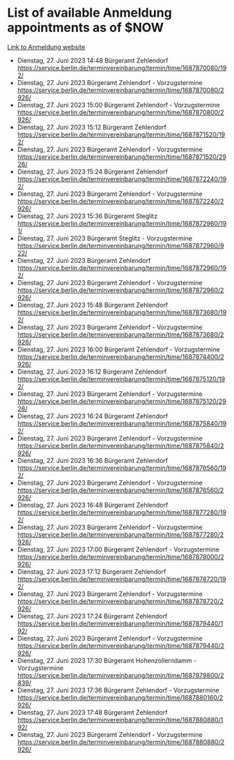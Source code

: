 # List of available Anmeldung appointments as of $NOW
[Link to Anmeldung website](https://service.berlin.de/terminvereinbarung/termin/tag.php?termin=1&anliegen[]=120686&dienstleisterlist=122210,122217,327316,122219,327312,122227,327314,122231,327346,122243,327348,122254,122252,329742,122260,329745,122262,329748,122271,327278,122273,327274,122277,327276,330436,122280,327294,122282,327290,122284,327292,122291,327270,122285,327266,122286,327264,122296,327268,150230,329760,122297,327286,122294,327284,122312,329763,122314,329775,122304,327330,122311,327334,122309,327332,317869,122281,327352,122279,329772,122283,122276,327324,122274,327326,122267,329766,122246,327318,122251,327320,122257,327322,122208,327298,122226,327300&herkunft=http%3A%2F%2Fservice.berlin.de%2Fdienstleistung%2F120686%2F)
- Dienstag, 27. Juni 2023 14:48 Bürgeramt Zehlendorf https://service.berlin.de/terminvereinbarung/termin/time/1687870080/192/
- Dienstag, 27. Juni 2023  Bürgeramt Zehlendorf - Vorzugstermine https://service.berlin.de/terminvereinbarung/termin/time/1687870080/2926/
- Dienstag, 27. Juni 2023 15:00 Bürgeramt Zehlendorf - Vorzugstermine https://service.berlin.de/terminvereinbarung/termin/time/1687870800/2926/
- Dienstag, 27. Juni 2023 15:12 Bürgeramt Zehlendorf https://service.berlin.de/terminvereinbarung/termin/time/1687871520/192/
- Dienstag, 27. Juni 2023  Bürgeramt Zehlendorf - Vorzugstermine https://service.berlin.de/terminvereinbarung/termin/time/1687871520/2926/
- Dienstag, 27. Juni 2023 15:24 Bürgeramt Zehlendorf https://service.berlin.de/terminvereinbarung/termin/time/1687872240/192/
- Dienstag, 27. Juni 2023  Bürgeramt Zehlendorf - Vorzugstermine https://service.berlin.de/terminvereinbarung/termin/time/1687872240/2926/
- Dienstag, 27. Juni 2023 15:36 Bürgeramt Steglitz https://service.berlin.de/terminvereinbarung/termin/time/1687872960/191/
- Dienstag, 27. Juni 2023  Bürgeramt Steglitz - Vorzugstermine https://service.berlin.de/terminvereinbarung/termin/time/1687872960/922/
- Dienstag, 27. Juni 2023  Bürgeramt Zehlendorf https://service.berlin.de/terminvereinbarung/termin/time/1687872960/192/
- Dienstag, 27. Juni 2023  Bürgeramt Zehlendorf - Vorzugstermine https://service.berlin.de/terminvereinbarung/termin/time/1687872960/2926/
- Dienstag, 27. Juni 2023 15:48 Bürgeramt Zehlendorf https://service.berlin.de/terminvereinbarung/termin/time/1687873680/192/
- Dienstag, 27. Juni 2023  Bürgeramt Zehlendorf - Vorzugstermine https://service.berlin.de/terminvereinbarung/termin/time/1687873680/2926/
- Dienstag, 27. Juni 2023 16:00 Bürgeramt Zehlendorf - Vorzugstermine https://service.berlin.de/terminvereinbarung/termin/time/1687874400/2926/
- Dienstag, 27. Juni 2023 16:12 Bürgeramt Zehlendorf https://service.berlin.de/terminvereinbarung/termin/time/1687875120/192/
- Dienstag, 27. Juni 2023  Bürgeramt Zehlendorf - Vorzugstermine https://service.berlin.de/terminvereinbarung/termin/time/1687875120/2926/
- Dienstag, 27. Juni 2023 16:24 Bürgeramt Zehlendorf https://service.berlin.de/terminvereinbarung/termin/time/1687875840/192/
- Dienstag, 27. Juni 2023  Bürgeramt Zehlendorf - Vorzugstermine https://service.berlin.de/terminvereinbarung/termin/time/1687875840/2926/
- Dienstag, 27. Juni 2023 16:36 Bürgeramt Zehlendorf https://service.berlin.de/terminvereinbarung/termin/time/1687876560/192/
- Dienstag, 27. Juni 2023  Bürgeramt Zehlendorf - Vorzugstermine https://service.berlin.de/terminvereinbarung/termin/time/1687876560/2926/
- Dienstag, 27. Juni 2023 16:48 Bürgeramt Zehlendorf https://service.berlin.de/terminvereinbarung/termin/time/1687877280/192/
- Dienstag, 27. Juni 2023  Bürgeramt Zehlendorf - Vorzugstermine https://service.berlin.de/terminvereinbarung/termin/time/1687877280/2926/
- Dienstag, 27. Juni 2023 17:00 Bürgeramt Zehlendorf - Vorzugstermine https://service.berlin.de/terminvereinbarung/termin/time/1687878000/2926/
- Dienstag, 27. Juni 2023 17:12 Bürgeramt Zehlendorf https://service.berlin.de/terminvereinbarung/termin/time/1687878720/192/
- Dienstag, 27. Juni 2023  Bürgeramt Zehlendorf - Vorzugstermine https://service.berlin.de/terminvereinbarung/termin/time/1687878720/2926/
- Dienstag, 27. Juni 2023 17:24 Bürgeramt Zehlendorf https://service.berlin.de/terminvereinbarung/termin/time/1687879440/192/
- Dienstag, 27. Juni 2023  Bürgeramt Zehlendorf - Vorzugstermine https://service.berlin.de/terminvereinbarung/termin/time/1687879440/2926/
- Dienstag, 27. Juni 2023 17:30 Bürgeramt Hohenzollerndamm - Vorzugstermine https://service.berlin.de/terminvereinbarung/termin/time/1687879800/2839/
- Dienstag, 27. Juni 2023 17:36 Bürgeramt Zehlendorf - Vorzugstermine https://service.berlin.de/terminvereinbarung/termin/time/1687880160/2926/
- Dienstag, 27. Juni 2023 17:48 Bürgeramt Zehlendorf https://service.berlin.de/terminvereinbarung/termin/time/1687880880/192/
- Dienstag, 27. Juni 2023  Bürgeramt Zehlendorf - Vorzugstermine https://service.berlin.de/terminvereinbarung/termin/time/1687880880/2926/
